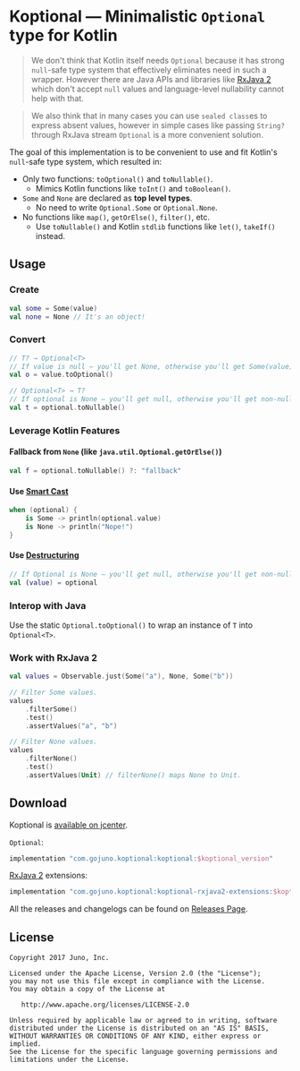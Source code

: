 # Koptional — Minimalistic `Optional` type for Kotlin

> We don't think that Kotlin itself needs `Optional` because it has strong
> `null`-safe type system that effectively eliminates need in such a wrapper.
> However there are Java APIs and libraries like [RxJava 2][rxjava2] which don't accept `null` values
> and language-level nullability cannot help with that.

> We also think that in many cases you can use `sealed class`es to express absent values,
> however in simple cases like passing `String?` through RxJava stream `Optional` is a more convenient solution.

The goal of this implementation is to be convenient to use and fit Kotlin's `null`-safe type system, which resulted in:

* Only two functions: `toOptional()` and `toNullable()`.
  * Mimics Kotlin functions like `toInt()` and `toBoolean()`.
* `Some` and `None` are declared as **top level types**.
  * No need to write `Optional.Some` or `Optional.None`.
* No functions like `map()`, `getOrElse()`, `filter()`, etc.
  * Use `toNullable()` and Kotlin `stdlib` functions like `let()`, `takeIf()` instead.

## Usage

### Create

```kotlin
val some = Some(value)
val none = None // It's an object!
```

### Convert

```kotlin
// T? → Optional<T>
// If value is null — you'll get None, otherwise you'll get Some(value).
val o = value.toOptional()

// Optional<T> → T?
// If optional is None — you'll get null, otherwise you'll get non-null T value.
val t = optional.toNullable()
```

### Leverage Kotlin Features

#### Fallback from `None` (like `java.util.Optional.getOrElse()`)

```kotlin
val f = optional.toNullable() ?: "fallback"
```
#### Use [Smart Cast](http://kotlinlang.org/docs/reference/typecasts.html#smart-casts)

```kotlin
when (optional) {
    is Some -> println(optional.value)
    is None -> println("Nope!")
}
```

#### Use [Destructuring](https://kotlinlang.org/docs/reference/multi-declarations.html)

```kotlin
// If Optional is None — you'll get null, otherwise you'll get non-null T value.
val (value) = optional
```

### Interop with Java

Use the static `Optional.toOptional()` to wrap an instance of `T` into `Optional<T>`.

### Work with RxJava 2

```kotlin
val values = Observable.just(Some("a"), None, Some("b"))

// Filter Some values.
values
    .filterSome()
    .test()
    .assertValues("a", "b")

// Filter None values.
values
    .filterNone()
    .test()
    .assertValues(Unit) // filterNone() maps None to Unit.
```

## Download

Koptional is [available on jcenter](https://jcenter.bintray.com/com/gojuno/koptional).

`Optional`:

```groovy
implementation "com.gojuno.koptional:koptional:$koptional_version"
```

[RxJava 2][rxjava2] extensions:

```groovy
implementation "com.gojuno.koptional:koptional-rxjava2-extensions:$koptional_version"
```

All the releases and changelogs can be found on [Releases Page](https://github.com/gojuno/koptional/releases).

## License

```
Copyright 2017 Juno, Inc.

Licensed under the Apache License, Version 2.0 (the "License");
you may not use this file except in compliance with the License.
You may obtain a copy of the License at

   http://www.apache.org/licenses/LICENSE-2.0

Unless required by applicable law or agreed to in writing, software
distributed under the License is distributed on an "AS IS" BASIS,
WITHOUT WARRANTIES OR CONDITIONS OF ANY KIND, either express or implied.
See the License for the specific language governing permissions and
limitations under the License.
```

[rxjava2]: https://github.com/ReactiveX/RxJava/
